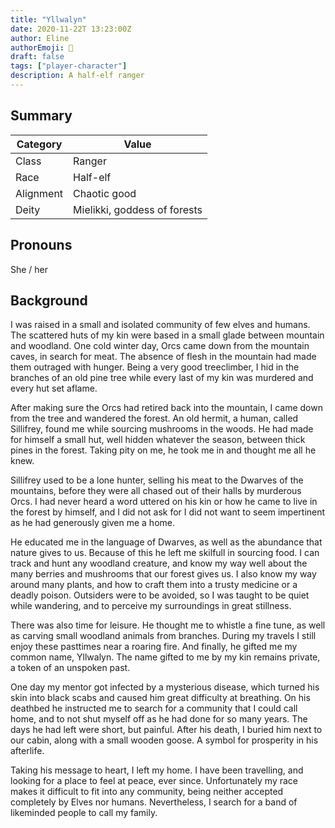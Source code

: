 ```yaml
---
title: "Yllwalyn"
date: 2020-11-22T 13:23:00Z
author: Eline
authorEmoji: 🥾
draft: false
tags: ["player-character"]
description: A half-elf ranger
---
```


## Summary
| Category  | Value                        |
| --------- | ---------------------------- |
| Class     | Ranger                       |
| Race      | Half-elf                     | 
| Alignment | Chaotic good                 |
| Deity     | Mielikki, goddess of forests |

## Pronouns
She / her

## Background
I was raised in a small and isolated community of few elves and humans. The 
scattered huts of my kin were based in a small glade between mountain and 
woodland. One cold winter day, Orcs came down from the mountain caves, in search
for meat. The absence of flesh in the mountain had made them outraged with 
hunger. Being a very good treeclimber, I hid in the branches of an old pine tree
while every last of my kin was murdered and every hut set aflame.

After making sure the Orcs had retired back into the mountain, I came down from 
the tree and wandered the forest. An old hermit, a human, called Sillifrey, 
found me while sourcing mushrooms in the woods. He had made for himself a small 
hut, well hidden whatever the season, between thick pines in the forest. Taking 
pity on me, he took me in and thought me all he knew.

Sillifrey used to be a lone hunter, selling his meat to the Dwarves of the 
mountains, before they were all chased out of their halls by murderous Orcs. I 
had never heard a word uttered on his kin or how he came to live in the forest 
by himself, and I did not ask for I did not want to seem impertinent as he had 
generously given me a home.

He educated me in the language of Dwarves, as well as the abundance that nature 
gives to us. Because of this he left me skilfull in sourcing food. I can track 
and hunt any woodland creature, and know my way well about the many berries and 
mushrooms that our forest gives us. I also know my way around many plants, and 
how to craft them into a trusty medicine or a deadly poison. Outsiders were to 
be avoided, so I was taught to be quiet while wandering, and to perceive my 
surroundings in great stillness.

There was also time for leisure. He thought me to whistle a fine tune, as well 
as carving small woodland animals from branches. During my travels I still enjoy 
these pasttimes near a roaring fire. And finally, he gifted me my common name, 
Yllwalyn. The name gifted to me by my kin remains private, a token of an 
unspoken past.

One day my mentor got infected by a mysterious disease, which turned his skin 
into black scabs and caused him great difficulty at breathing. On his deathbed 
he instructed me to search for a community that I could call home, and to not 
shut myself off as he had done for so many years. The days he had left were 
short, but painful. After his death, I buried him next to our cabin, along with 
a small wooden goose. A symbol for prosperity in his afterlife.

Taking his message to heart, I left my home. I have been travelling, and 
looking for a place to feel at peace, ever since. Unfortunately my race makes 
it difficult to fit into any community, being neither accepted completely by 
Elves nor humans. Nevertheless, I search for a band of likeminded people to 
call my family.